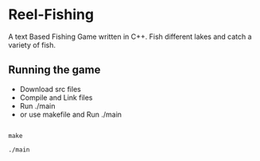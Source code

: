 # Reel-Fishing
A text Based Fishing Game written in C++. Fish different lakes and catch a variety of fish.

## Running the game
- Download src files
- Compile and Link files
- Run ./main
- or use makefile and Run ./main
```

make

./main

```

